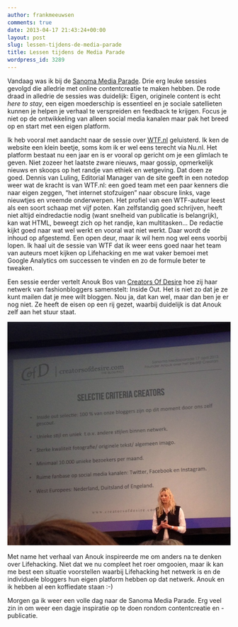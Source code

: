 ```yaml
---
author: frankmeeuwsen
comments: true
date: 2013-04-17 21:43:24+00:00
layout: post
slug: lessen-tijdens-de-media-parade
title: Lessen tijdens de Media Parade
wordpress_id: 3289
---
```


Vandaag was ik bij de [Sanoma Media Parade](http://www.mediaparade.nl/). Drie erg leuke sessies gevolgd die alledrie met online contentcreatie te maken hebben. De rode draad in alledrie de sessies was duidelijk: Eigen, originele content is echt _here to stay_, een eigen moederschip is essentieel en je sociale satellieten kunnen je helpen je verhaal te verspreiden en feedback te krijgen. Focus je niet op de ontwikkeling van alleen social media kanalen maar pak het breed op en start met een eigen platform.

Ik heb vooral met aandacht naar de sessie over [WTF.nl](http://www.wtf.nl/) geluisterd. Ik ken de website een klein beetje, soms kom ik er wel eens terecht via Nu.nl. Het platform bestaat nu een jaar en is er vooral op gericht om je een glimlach te geven. Niet zozeer het laatste zware nieuws, maar gossip, opmerkelijk nieuws en skoops op het randje van ethiek en wetgeving. Dat doen ze goed. Dennis van Luling, Editorial Manager van de site geeft in een notedop weer wat de kracht is van WTF.nl: een goed team met een paar kenners die naar eigen zeggen, “het internet stofzuigen” naar obscure links, vage nieuwtjes en vreemde onderwerpen. Het profiel van een WTF-auteur leest als een soort schaap met vijf poten. Kan zelfstandig goed schrijven, heeft niet altijd eindredactie nodig (want snelheid van publicatie is belangrijk), kan wat HTML, beweegt zich op het randje, kan multitasken…
De redactie kijkt goed naar wat wel werkt en vooral wat niet werkt. Daar wordt de inhoud op afgestemd. Een open deur, maar ik wil hem nog wel eens voorbij lopen. Ik haal uit de sessie van WTF dat ik weer eens goed naar het team van auteurs moet kijken op Lifehacking en me wat vaker bemoei met Google Analytics om successen te vinden en zo de formule beter te tweaken.

Een sessie eerder vertelt Anouk Bos van [Creators Of Desire](http://www.creatorsofdesire.com/) hoe zij haar netwerk van fashionbloggers samenstelt: Inside Out. Het is niet zo dat je ze kunt mailen dat je mee wilt bloggen. Nou ja, dat kan wel, maar dan ben je er nog niet. Ze heeft de eisen op een rij gezet, waarbij duidelijk is dat Anouk zelf aan het stuur staat.

![Creatorsofdesire](../images/uploadimages/scaled.IMG_2046.jpg)

Met name het verhaal van Anouk inspireerde me om anders na te denken over Lifehacking. Niet dat we nu compleet het roer omgooien, maar ik kan me best een situatie voorstellen waarbij Lifehacking het netwerk is en de individuele bloggers hun eigen platform hebben op dat netwerk. Anouk en ik hebben al een koffiedate staan :-)

Morgen ga ik weer een volle dag naar de Sanoma Media Parade. Erg veel zin in om weer een dagje inspiratie op te doen rondom contentcreatie en -publicatie.
